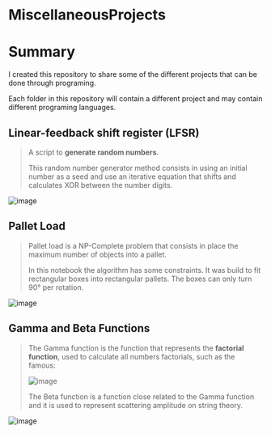 # MiscellaneousProjects

# Summary
I created this repository to share some of the different projects that can be done through programing.

Each folder in this repository will contain a different project and may contain different programing languages.


## Linear-feedback shift register (LFSR)
> A script to **generate random numbers**.
>
>   This random number generator method consists in using an initial number as a seed
>and use an iterative equation that shifts and calculates XOR between the number digits.

![image](https://user-images.githubusercontent.com/51878106/141319324-8bfa2c3e-db2a-4126-ac29-1158f751be59.png)


## Pallet Load
> Pallet load is a NP-Complete problem that consists in place the maximum
>number of objects into a pallet.
>
> In this notebook the algorithm has some constraints. It was build to fit rectangular boxes
> into rectangular pallets. The boxes can only turn 90° per rotation.


![image](https://user-images.githubusercontent.com/51878106/141319139-fce49ba7-e4a5-4882-9be2-54ff93f423da.png)

## Gamma and Beta Functions
> The Gamma function is the function that represents the **factorial function**, used to calculate all numbers factorials, such as the famous:
>     
>![image](https://user-images.githubusercontent.com/51878106/147367432-7645afd9-6720-443a-a98a-80a00c5c7a1a.png)
>
> The Beta function is a function close related to the Gamma function and it is used to represent scattering amplitude on string theory.

![image](https://user-images.githubusercontent.com/51878106/147366866-1f0652e9-140c-4689-aa66-0eb1bc9a8eae.png)
